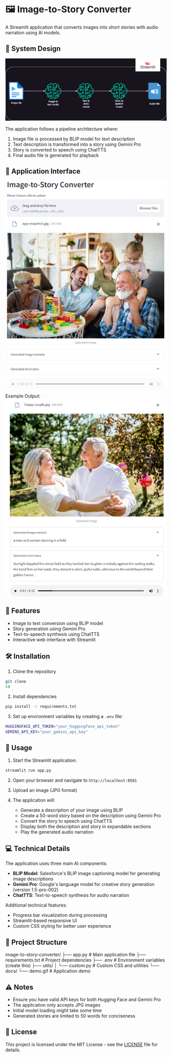 # 🖼️ Image-to-Story Converter

A Streamlit application that converts images into short stories with audio narration using AI models.

## 🔄 System Design

![System Design](img/system-design.png)

The application follows a pipeline architecture where:
1. Image file is processed by BLIP model for text description
2. Text description is transformed into a story using Gemini Pro
3. Story is converted to speech using ChatTTS
4. Final audio file is generated for playback

## 📱 Application Interface

![Streamlit UI](img-audio/app_ui_streamlit.png)

Example Output:
![Example Output](img-audio/output_img.png)

## 🌟 Features

- Image to text conversion using BLIP model
- Story generation using Gemini Pro
- Text-to-speech synthesis using ChatTTS
- Interactive web interface with Streamlit

## 🛠️ Installation

1. Clone the repository

```bash
git clone 
cd 
```

2. Install dependencies

```bash
pip install -r requirements.txt
```

3. Set up environment variables by creating a `.env` file:

```bash
HUGGINGFACE_API_TOKEN="your_huggingface_api_token"
GEMINI_API_KEY="your_gemini_api_key"
```

## 🚀 Usage

1. Start the Streamlit application:

```bash
streamlit run app.py
```

2. Open your browser and navigate to `http://localhost:8501`

3. Upload an image (JPG format)

4. The application will:
   - Generate a description of your image using BLIP
   - Create a 50-word story based on the description using Gemini Pro
   - Convert the story to speech using ChatTTS
   - Display both the description and story in expandable sections
   - Play the generated audio narration

## 💻 Technical Details

The application uses three main AI components:

- **BLIP Model**: Salesforce's BLIP image captioning model for generating image descriptions
- **Gemini Pro**: Google's language model for creative story generation (version 1.5-pro-002)
- **ChatTTS**: Text-to-speech synthesis for audio narration

Additional technical features:
- Progress bar visualization during processing
- Streamlit-based responsive UI
- Custom CSS styling for better user experience

## 📁 Project Structure

image-to-story-converter/
├── app.py # Main application file
├── requirements.txt # Project dependencies
├── .env # Environment variables (create this)
├── utils/
│ └── custom.py # Custom CSS and utilities
└── docs/
└── demo.gif # Application demo

## ⚠️ Notes

- Ensure you have valid API keys for both Hugging Face and Gemini Pro
- The application only accepts JPG images
- Initial model loading might take some time
- Generated stories are limited to 50 words for conciseness

## 📄 License

This project is licensed under the MIT License - see the [LICENSE](LICENSE) file for details.